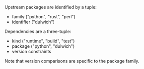 Upstream packages are identified by a tuple:

 * family ("python", "rust", "perl")
 * identifier ("dulwich")

Dependencies are a three-tuple:

 * kind ("runtime", "build", "test")
 * package ("python", "dulwich")
 * version constraints

Note that version comparisons are specific to the package family.
